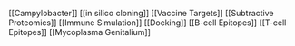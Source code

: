 [[Campylobacter]]
[[in silico cloning]]
[[Vaccine Targets]]
[[Subtractive Proteomics]]
[[Immune Simulation]]
[[Docking]]
[[B-cell Epitopes]]
[[T-cell Epitopes]]
[[Mycoplasma Genitalium]]
